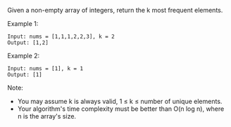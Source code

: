Given a non-empty array of integers, return the k most frequent elements.

Example 1:
```
Input: nums = [1,1,1,2,2,3], k = 2
Output: [1,2]
```
Example 2:
```
Input: nums = [1], k = 1
Output: [1]
```
Note:

*   You may assume k is always valid, 1 ≤ k ≤ number of unique elements.
*   Your algorithm's time complexity must be better than O(n log n), where n is the array's size.